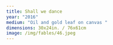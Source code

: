 ```yaml
---
title: Shall we dance
year: "2016"
medium: "Oil and gold leaf on canvas "
dimensions: 30x24in. / 76x61cm
image: /img/fables/46.jpeg
---
```




